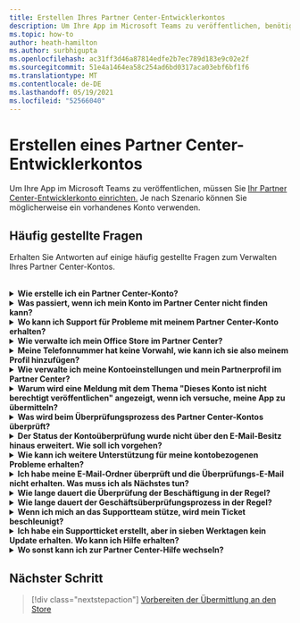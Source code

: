 ```yaml
---
title: Erstellen Ihres Partner Center-Entwicklerkontos
description: Um Ihre App im Microsoft Teams zu veröffentlichen, benötigen Sie ein Partner Center-Entwicklerkonto.
ms.topic: how-to
author: heath-hamilton
ms.author: surbhigupta
ms.openlocfilehash: ac31ff3d46a87814edfe2b7ec789d183e9c02e2f
ms.sourcegitcommit: 51e4a1464ea58c254ad6bd0317aca03ebf6bf1f6
ms.translationtype: MT
ms.contentlocale: de-DE
ms.lasthandoff: 05/19/2021
ms.locfileid: "52566040"
---
```

# <a name="create-a-partner-center-developer-account"></a>Erstellen eines Partner Center-Entwicklerkontos

Um Ihre App im Microsoft Teams zu veröffentlichen, müssen Sie [Ihr Partner Center-Entwicklerkonto einrichten.](/office/dev/store/open-a-developer-account) Je nach Szenario können Sie möglicherweise ein vorhandenes Konto verwenden.

## <a name="faq"></a>Häufig gestellte Fragen

Erhalten Sie Antworten auf einige häufig gestellte Fragen zum Verwalten Ihres Partner Center-Kontos.

<br>

<details>

<summary><b>Wie erstelle ich ein Partner Center-Konto?</b></summary>

Sie können ein Partner Center-Konto auf eine der folgenden Arten erstellen:

* Wenn Sie neu im Partner Center sind und kein Microsoft Network Account haben, erstellen Sie ein Konto auf der [Partner Center-Registrierungsseite](/office/dev/store/open-a-developer-account#create-an-account-using-the-partner-center-enrollment-page).
* Wenn Sie bereits im Microsoft Partner Network registriert sind, erstellen Sie ein Konto direkt im Partner Center mit vorhandenen [Microsoft Partner Center-Registrierungen.](/office/dev/store/open-a-developer-account#create-an-account-using-an-existing-partner-center-enrollment)

<br>

</details>

<details>

<summary><b>Was passiert, wenn ich mein Konto im Partner Center nicht finden kann?</b></summary>

Öffnen Sie ein [Partner Center-Supportticket,](https://partner.microsoft.com/support/v2/?stage=1) und wählen Sie Folgendes aus:

| Menü | Option |
| -------   | -------  |
|Kategorie| Kommerzieller Marketplace|
| Thema | Allgemeine Marketplace-Hilfe und How-to-Fragen |
| Untertopisch| Office-Add-In |

<br>

</details>

<details>

<summary><b>Wo kann ich Support für Probleme mit meinem Partner Center-Konto erhalten?</b></summary>

Besuchen Sie die [Supportseite der Herausgeber,](https://aka.ms/marketplacepublishersupport) um nach Ihrem Problem zu suchen. Wenn die Anleitung nicht hilfreich ist, erstellen Sie ein [Partner Center-Supportticket](/azure/marketplace/partner-center-portal/support#how-to-open-a-support-ticket).

<br>

</details>

<details>

<summary><b>Wie verwalte ich mein Office Store im Partner Center?</b></summary>

Weitere [Informationen finden Sie unter Verwalten Ihres Kontos über das Partner Center.](/office/dev/store/manage-account-settings-and-profile)

<br>

</details>

<details>

<summary><b>Meine Telefonnummer hat keine Vorwahl, wie kann ich sie also meinem Profil hinzufügen?</b></summary>

Die Telefonnummer hat drei Teile: Ländercode, Vorwahl und Telefonnummer. Wenn Ihre Telefonnummer keine Vorwahl enthält, lassen Sie das zweite Feld leer, und füllen Sie das dritte Feld aus.

<br>

</details>

<details>

<summary><b>Wie verwalte ich meine Kontoeinstellungen und mein Partnerprofil im Partner Center?</b></summary>

Weitere Informationen finden Sie unter Verwalten von [Kontoeinstellungen und](/windows/uwp/publish/manage-account-settings-and-profile#additional-settings-and-info) Profilinformationen.

<br>

</details>

<details>

<summary><b>Warum wird eine Meldung mit dem Thema "Dieses Konto ist nicht berechtigt veröffentlichen" angezeigt, wenn ich versuche, meine App zu übermitteln?</b></summary>

Diese Fehlermeldung wurde angezeigt, da der [Kontoüberprüfungsstatus](/partner-center/verification-responses) aussteht. Überprüfen Sie Ihren Status im Partner [Center-Dashboard](https://partner.microsoft.com/dashboard). Wählen Sie **Einstellungen** Zahnradsymbol aus, und wählen Sie **Entwicklereinstellungen > Konto > Kontoeinstellungen aus.**

![Status der Partner Center-Überprüfung](~/assets/images/partner-center-verification-status.png)

<br>

</details>

<details>

<summary><b>Was wird beim Überprüfungsprozess des Partner Center-Kontos überprüft?</b></summary>

Es gibt drei Überprüfungsbereiche: **E-Mail-Besitz,** **Beschäftigung** und **Unternehmen.** Weitere Informationen finden Sie unter [Überprüftes und Reagieren.](/partner-center/verification-responses#what-is-verified-and-how-to-respond)

Wenn Sie der primäre Kontakt, globaler Administrator oder Kontoadministrator sind, können Sie den Überprüfungsstatus überwachen und den Fortschritt auf Ihrer Profilseite nachverfolgen.

Sobald der Überprüfungsprozess abgeschlossen ist, ändert sich der Status Ihrer Registrierung auf der Profilseite von *ausstehend* in *autorisiert.* Der primäre Kontakt erhält dann innerhalb weniger Werktage eine E-Mail von Microsoft.

<br>

</details>

<details>

<summary><b>Der Status der Kontoüberprüfung wurde nicht über den E-Mail-Besitz hinaus erweitert. Wie soll ich vorgehen?</b></summary>

Während der **Überprüfung des** E-Mail-Besitzes wird eine Überprüfungs-E-Mail an den primären Kontakt gesendet. Überprüfen Sie ihren primären Kontakt posteingang auf eine E-Mail von **maccount@microsoft.com** betreffzeile **Aktion erforderlich: Überprüfen** Sie Ihr E-Mail-Konto bei Microsoft, und schließen Sie den E-Mail-Überprüfungsprozess ab. Die Überprüfungs-E-Mail wird an die Adresse gesendet, die in den Einstellungen Ihres Partner Center-Kontos aufgeführt ist.

Beachten Sie Folgendes zum E-Mail-Überprüfungsprozess:

* Der Link zur E-Mail-Überprüfung ist nur für sieben Tage gültig.
* Sie können anfordern, die E-Mail erneut zu senden, indem Sie Ihre Partnerprofilseite besuchen und den **Link Überprüfung erneut** senden auswählen.
* Um sicherzustellen, dass Sie die  E-Mail erhalten, microsoft.com sichere Domäne auflisten und Ihre Junk-E-Mail-Ordner überprüfen.

<br>

</details>

<details>

<summary><b>Wie kann ich weitere Unterstützung für meine kontobezogenen Probleme erhalten?</b></summary>

Weitere Informationen finden Sie unter Support [für das Commercial Marketplace-Programm im Partner Center.](/azure/marketplace/partner-center-portal/support)

<br>

</details>

<details>

<summary><b>Ich habe meine E-Mail-Ordner überprüft und die Überprüfungs-E-Mail nicht erhalten. Was muss ich als Nächstes tun?</b></summary>

Versuchen Sie, das Problem durch folgende Maßnahme zu beheben:

* Überprüfen Sie Ihren Junk- oder Spamordner.
* Löschen Sie den Browsercache, wechseln Sie zu Ihrem Partner Center-Kontodashboard, und wählen Sie **Überprüfungs-E-Mail erneut senden aus.**
* Versuchen Sie, über einen anderen Browser auf den **E-Mail-Link** Zum Erneuten Senden der Überprüfung zu zugreifen.
* Arbeiten Sie mit Ihrer IT-Abteilung zusammen, um sicherzustellen, dass die Überprüfungs-E-Mails nicht von Ihrem E-Mail-Server blockiert werden.
* Passen Sie den Spamfilter Ihres Servers an, um alle E-Mails von **maccount@microsoft.com.**

<br>

</details>

<details>

<summary><b>Wie lange dauert die Überprüfung der Beschäftigung in der Regel?</b></summary>

Wenn alle übermittelten Details korrekt sind, dauert die Überprüfung der Beschäftigung etwa zwei Stunden.

<br>

</details>

<details>

<summary><b>Wie lange dauert der Geschäftsüberprüfungsprozess in der Regel?</b></summary>

Wenn alle erforderlichen Dokumente übermittelt werden, dauert die Geschäftsüberprüfung ein bis zwei Werktage.

<br>

</details>

<details>

<summary><b>Wenn ich mich an das Supportteam stütze, wird mein Ticket beschleunigt?</b></summary>

Supporttickets werden in einer Woche aufgelöst. Suchen Sie nach Updates, die an die E-Mail gesendet wurden, die Sie beim Erstellen des Supporttickets bereitgestellt haben.

<br>

</details>

<details>

<summary><b>Ich habe ein Supportticket erstellt, aber in sieben Werktagen kein Update erhalten. Wo kann ich Hilfe erhalten?</b></summary>

Senden Sie eine <a href="mailto:teamsubm@microsoft.com">E-Mail teamsubm@microsoft.com</a> mit den folgenden Details:

* **Betreffzeile**: Partner Center Account Issue for *<your app name>* .
* **E-Mail-Text:**
    * Supportticketnummer.
    * Ihre Verkäufer-ID.
    * Screenshot des Problems (wenn möglich).

<br>

</details>

<details>

<summary><b>Wo sonst kann ich zur Partner Center-Hilfe wechseln?</b></summary>

Die folgenden Ressourcen können auch helfen:

* [Microsoft 365 häufig gestellte Fragen zur App-Übermittlung](/office/dev/store/appsource-submission-faq).
* [Kommerzielle Marketplace-Dokumentation](/azure/marketplace/).

<br>

</details>

## <a name="next-step"></a>Nächster Schritt

> [!div class="nextstepaction"]
> [Vorbereiten der Übermittlung an den Store](~/concepts/deploy-and-publish/appsource/prepare/submission-checklist.md)
